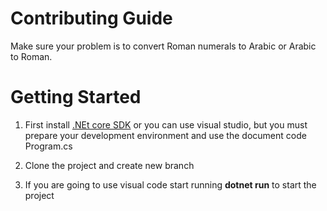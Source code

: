# Contributing Guide

Make sure your problem is to convert Roman numerals to Arabic or Arabic to Roman.

# Getting Started 

1. First install [.NEt core SDK](https://dotnet.microsoft.com/download) or you can use visual studio, but you must prepare your development environment and use the document code Program.cs

2. Clone the project and create new branch 

3. If you are going to use visual code start running **dotnet run** to start the project
